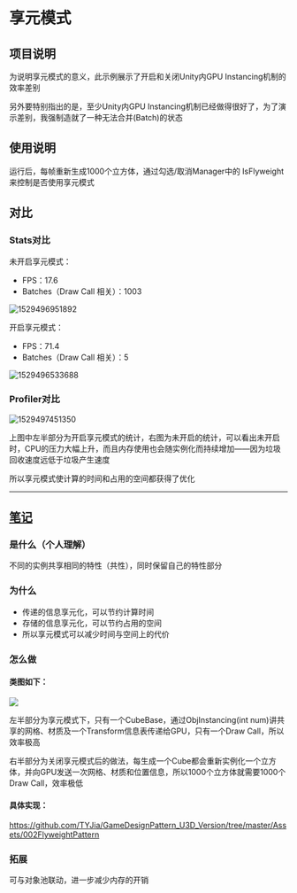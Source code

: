 # 享元模式

## 项目说明

为说明享元模式的意义，此示例展示了开启和关闭Unity内GPU Instancing机制的效率差别

另外要特别指出的是，至少Unity内GPU  Instancing机制已经做得很好了，为了演示差别，我强制造就了一种无法合并(Batch)的状态

## 使用说明

运行后，每帧重新生成1000个立方体，通过勾选/取消Manager中的 IsFlyweight 来控制是否使用享元模式

## 对比

### Stats对比

未开启享元模式：

- FPS：17.6
- Batches（Draw Call 相关）：1003

![1529496951892](https://github.com/TYJia/GameDesignPattern_U3D_Version/blob/master/Assets/002FlyweightPattern/ReadmePic/1529496951892.png)

开启享元模式：

- FPS：71.4
- Batches（Draw Call 相关）：5

![1529496533688](https://github.com/TYJia/GameDesignPattern_U3D_Version/blob/master/Assets/002FlyweightPattern/ReadmePic/1529496533688.png)

### Profiler对比

![1529497451350](https://github.com/TYJia/GameDesignPattern_U3D_Version/blob/master/Assets/002FlyweightPattern/ReadmePic/1529497451350.png)

上图中左半部分为开启享元模式的统计，右图为未开启的统计，可以看出未开启时，CPU的压力大幅上升，而且内存使用也会随实例化而持续增加——因为垃圾回收速度远低于垃圾产生速度

所以享元模式使计算的时间和占用的空间都获得了优化

---

## [笔记](https://gpp.tkchu.me/flyweight.html)

### 是什么（个人理解）

不同的实例共享相同的特性（共性），同时保留自己的特性部分

### 为什么

- 传递的信息享元化，可以节约计算时间
- 存储的信息享元化，可以节约占用的空间
- 所以享元模式可以减少时间与空间上的代价

### 怎么做

#### 类图如下：

![](https://github.com/TYJia/GameDesignPattern_U3D_Version/blob/master/Assets/002FlyweightPattern/UML/002FlyweightPattern.png)

左半部分为享元模式下，只有一个CubeBase，通过ObjInstancing(int num)讲共享的网格、材质及一个Transform信息表传递给GPU，只有一个Draw Call，所以效率极高

右半部分为关闭享元模式后的做法，每生成一个Cube都会重新实例化一个立方体，并向GPU发送一次网格、材质和位置信息，所以1000个立方体就需要1000个Draw Call，效率极低

#### 具体实现：

https://github.com/TYJia/GameDesignPattern_U3D_Version/tree/master/Assets/002FlyweightPattern

### 拓展

可与对象池联动，进一步减少内存的开销
